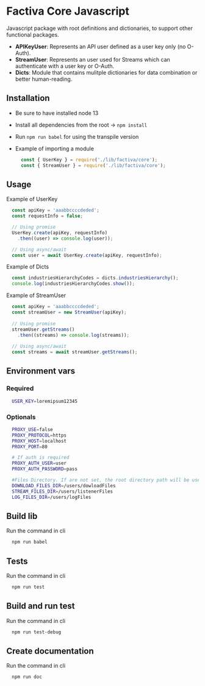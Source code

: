 # Factiva Core Javascript

Javascript package with root definitions and dictionaries, to support other functional packages.

* **APIKeyUser**: Represents an API user defined as a user key only (no O-Auth).
* **StreamUser**: Represents an user used for Streams which can authenticate with a user key or O-Auth.
* **Dicts**: Module that contains mulitple dictionaries for data combination or better human-reading.

## Installation

* Be sure to have installed node 13
* Install all dependencies from the root -> `npm install`
* Run `npm run babel` for using the transpile version
* Example of importing a module

  ```js
    const { UserKey } = require('./lib/factiva/core');
    const { StreamUser } = require('./lib/factiva/core');
  ```

## Usage

  Example of UserKey

  ```js
    const apiKey = 'aaabbccccdeded';
    const requestInfo = false;

    // Using promise
    UserKey.create(apiKey, requestInfo)
      .then((user) => console.log(user));

    // Using async/await
    const user = await UserKey.create(apiKey, requestInfo);

  ```

  Example of Dicts

  ```js  
    const industriesHierarchyCodes = dicts.industriesHierarchy();
    console.log(industriesHierarchyCodes.show());
  ```
  
  Example of StreamUser

  ```js
    const apiKey = 'aaabbccccdeded';
    const streamUser = new StreamUser(apiKey);
    
    // Using promise
    streamUser.getStreams()
      .then((streams) => console.log(streams));
    
    // Using async/await
    const streams = await streamUser.getStreams();

  ```

## Environment vars

### Required

  ```bash
    USER_KEY=loremipsum12345
  ```

### Optionals

  ```bash
    PROXY_USE=false
    PROXY_PROTOCOL=https
    PROXY_HOST=localhost
    PROXY_PORT=80

    # If auth is required
    PROXY_AUTH_USER=user
    PROXY_AUTH_PASSWORD=pass

    #Files Directory. If are not set, the root directory path will be used
    DOWNLOAD_FILES_DIR=/users/dowloadFiles
    STREAM_FILES_DIR=/users/listenerFiles
    LOG_FILES_DIR=/users/logFiles
  ```

## Build lib

Run the command in cli

  ```bash
    npm run babel
  ```

## Tests

Run the command in cli

  ```bash
    npm run test
  ```

## Build and run test

Run the command in cli

  ```bash
    npm run test-debug
  ```

## Create documentation

Run the command in cli

  ```bash
    npm run doc
  ```
